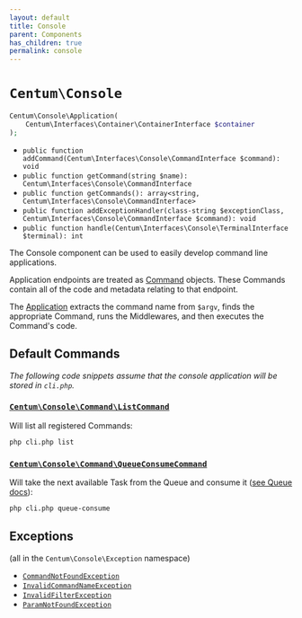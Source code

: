 ```yaml
---
layout: default
title: Console
parent: Components
has_children: true
permalink: console
---
```




# `Centum\Console`

```php
Centum\Console\Application(
    Centum\Interfaces\Container\ContainerInterface $container
);
```

- `public function addCommand(Centum\Interfaces\Console\CommandInterface $command): void`
- `public function getCommand(string $name): Centum\Interfaces\Console\CommandInterface`
- `public function getCommands(): array<string, Centum\Interfaces\Console\CommandInterface>`
- `public function addExceptionHandler(class-string $exceptionClass, Centum\Interfaces\Console\CommandInterface $command): void`
- `public function handle(Centum\Interfaces\Console\TerminalInterface $terminal): int`

The Console component can be used to easily develop command line applications.

Application endpoints are treated as [Command](https://github.com/SidRoberts/centum/blob/development/src/Console/Command.php) objects.
These Commands contain all of the code and metadata relating to that endpoint.

The [Application](https://github.com/SidRoberts/centum/blob/development/src/Console/Application.php) extracts the command name from `$argv`, finds the appropriate Command, runs the Middlewares, and then executes the Command's code.



## Default Commands

*The following code snippets assume that the console application will be stored in `cli.php`.*

### [`Centum\Console\Command\ListCommand`](https://github.com/SidRoberts/centum/blob/development/src/Console/Command/ListCommand.php)

Will list all registered Commands:

```bash
php cli.php list
```

### [`Centum\Console\Command\QueueConsumeCommand`](https://github.com/SidRoberts/centum/blob/development/src/Console/Command/QueueConsumeCommand.php)

Will take the next available Task from the Queue and consume it ([see Queue docs](../queue/index.md)):

```bash
php cli.php queue-consume
```



## Exceptions

(all in the `Centum\Console\Exception` namespace)

- [`CommandNotFoundException`](https://github.com/SidRoberts/centum/blob/development/src/Console/Exception/CommandNotFoundException.php)
- [`InvalidCommandNameException`](https://github.com/SidRoberts/centum/blob/development/src/Console/Exception/InvalidCommandNameException.php)
- [`InvalidFilterException`](https://github.com/SidRoberts/centum/blob/development/src/Console/Exception/InvalidFilterException.php)
- [`ParamNotFoundException`](https://github.com/SidRoberts/centum/blob/development/src/Console/Exception/ParamNotFoundException.php)
